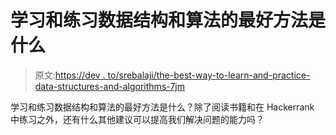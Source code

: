 # 学习和练习数据结构和算法的最好方法是什么

> 原文:[https://dev . to/srebalaji/the-best-way-to-learn-and-practice-data-structures-and-algorithms-7jm](https://dev.to/srebalaji/the-best-way-to-learn-and-practice-data-structures-and-algorithms-7jm)

学习和练习数据结构和算法的最好方法是什么？除了阅读书籍和在 Hackerrank 中练习之外，还有什么其他建议可以提高我们解决问题的能力吗？